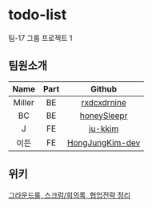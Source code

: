 # todo-list

팀-17 그룹 프로젝트 1

## 팀원소개

|  Name  | Part |                        Github                         |
| :----: | :--: | :---------------------------------------------------: |
| Miller |  BE  |     [rxdcxdrnine](https://github.com/rxdcxdrnine)     |
|   BC   |  BE  |     [honeySleepr](https://github.com/honeySleepr)     |
|   J    |  FE  |         [ju-kkim](https://github.com/ju-kkim)         |
|  이든  |  FE  | [HongJungKim-dev](https://github.com/HongJungKim-dev) |

## 위키

[그라운드룰, 스크럼/회의록, 협업전략 정리](https://github.com/rxdcxdrnine/todo-list/wiki)
